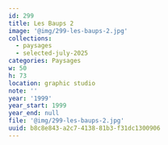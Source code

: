 ```yaml
---
id: 299
title: Les Baups 2
image: '@img/299-les-baups-2.jpg'
collections:
  - paysages
  - selected-july-2025
categories: Paysages
w: 50
h: 73
location: graphic studio
note: ''
year: '1999'
year_start: 1999
year_end: null
file: '@img/299-les-baups-2.jpg'
uuid: b8c8e843-a2c7-4138-81b3-f31dc1300906
---
```


